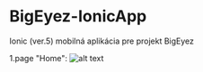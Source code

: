 # BigEyez-IonicApp
Ionic (ver.5) mobilná aplikácia pre projekt BigEyez

1.page "Home":
![alt text](https://github.com/JurajChovan/BigEyez-IonicApp/blob/master/20210330-home.PNG)
